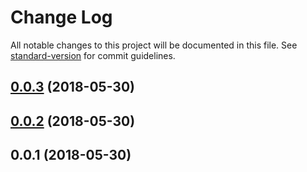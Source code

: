 # Change Log

All notable changes to this project will be documented in this file. See [standard-version](https://github.com/conventional-changelog/standard-version) for commit guidelines.

<a name="0.0.3"></a>
## [0.0.3](https://github.com/yveslange/flag-cc/compare/v0.0.2...v0.0.3) (2018-05-30)



<a name="0.0.2"></a>
## [0.0.2](https://github.com/yveslange/flag-cc/compare/v0.0.1...v0.0.2) (2018-05-30)



<a name="0.0.1"></a>
## 0.0.1 (2018-05-30)
